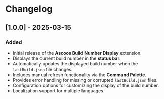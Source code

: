 # Changelog

## [1.0.0] - 2025-03-15
### Added
- Initial release of the **Ascoos Build Number Display** extension.
- Displays the current build number in the **status bar**.
- Automatically updates the displayed build number when the `lastBuild.json` file changes.
- Includes manual refresh functionality via the **Command Palette**.
- Provides error handling for missing or corrupted `lastBuild.json` files.
- Configuration options for customizing the display of the build number.
- Localization support for multiple languages.
